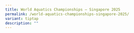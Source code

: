 ```yaml
---
title: World Aquatics Championships – Singapore 2025
permalink: /world-aquatics-championships-singapore-2025/
variant: tiptap
description: ""
---
```

